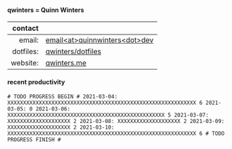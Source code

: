 
#### qwinters = Quinn Winters

|   contact |                                                                    |
|----------:|--------------------------------------------------------------------|
|    email: | [email\<at\>quinnwinters\<dot\>dev](mailto:email@quinnwinters.dev) |
| dotfiles: | [qwinters/dotfiles](https://github.com/qwinters/dotfiles)          |
|  website: | [qwinters.me](https://qwinters.me)                                 | 

#### recent productivity

```shell
# TODO PROGRESS BEGIN # 2021-03-04: XXXXXXXXXXXXXXXXXXXXXXXXXXXXXXXXXXXXXXXXXXXXXXXXXXXXXXXXXXXX 6 2021-03-05: 0 2021-03-06: XXXXXXXXXXXXXXXXXXXXXXXXXXXXXXXXXXXXXXXXXXXXXXXXXX 5 2021-03-07: XXXXXXXXXXXXXXXXXXXX 2 2021-03-08: XXXXXXXXXXXXXXXXXXXX 2 2021-03-09: XXXXXXXXXXXXXXXXXXXX 2 2021-03-10: XXXXXXXXXXXXXXXXXXXXXXXXXXXXXXXXXXXXXXXXXXXXXXXXXXXXXXXXXXXX 6 # TODO PROGRESS FINISH #


 
```
